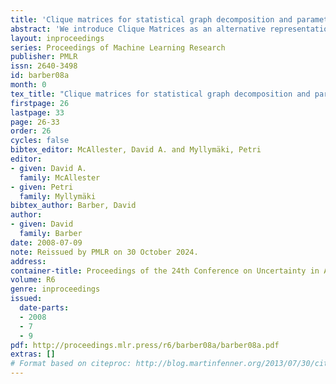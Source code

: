 ```yaml
---
title: 'Clique matrices for statistical graph decomposition and parameterising restricted positive definite matrices'
abstract: 'We introduce Clique Matrices as an alternative representation of undirected graphs, being a generalisation of the incidence matrix representation. Here we use clique matrices to decompose a graph into a set of possibly overlapping clusters, defined as well-connected subsets of vertices. The decomposition is based on a statistical description which encourages clusters to be well connected and few in number. Inference is carried out using a variational approximation. Clique matrices also play a natural role in parameterising positive definite matrices under zero constraints on elements of the matrix. We show that clique matrices can parameterise all positive definite matrices restricted according to a decomposable graph and form a structured Factor Analysis approximation in the non-decomposable case.'
layout: inproceedings
series: Proceedings of Machine Learning Research
publisher: PMLR
issn: 2640-3498
id: barber08a
month: 0
tex_title: "Clique matrices for statistical graph decomposition and parameterising restricted positive definite matrices"
firstpage: 26
lastpage: 33
page: 26-33
order: 26
cycles: false
bibtex_editor: McAllester, David A. and Myllymäki, Petri
editor:
- given: David A.
  family: McAllester
- given: Petri
  family: Myllymäki
bibtex_author: Barber, David
author:
- given: David
  family: Barber 
date: 2008-07-09
note: Reissued by PMLR on 30 October 2024.
address:
container-title: Proceedings of the 24th Conference on Uncertainty in Artificial Intelligence
volume: R6
genre: inproceedings
issued:
  date-parts:
  - 2008
  - 7
  - 9
pdf: http://proceedings.mlr.press/r6/barber08a/barber08a.pdf
extras: []
# Format based on citeproc: http://blog.martinfenner.org/2013/07/30/citeproc-yaml-for-bibliographies/
---
```

